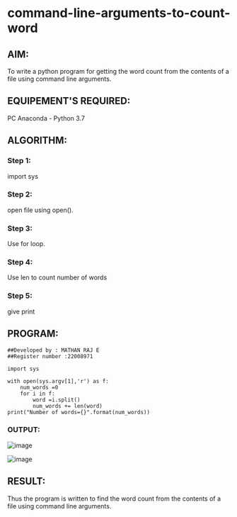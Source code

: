 # command-line-arguments-to-count-word
## AIM:
To write a python program for getting the word count from the contents of a file using command line arguments.
## EQUIPEMENT'S REQUIRED: 
PC
Anaconda - Python 3.7
## ALGORITHM: 
### Step 1:
import sys
### Step 2: 
 open file using open().
### Step 3: 
Use for loop.
### Step 4:  
Use len to count number of words
### Step 5: 
give print


## PROGRAM:
```
##Developed by : MATHAN RAJ E
##Register number :22008971

import sys

with open(sys.argv[1],'r') as f:
    num_words =0
    for i in f:
        word =i.split()
        num_words += len(word)
print("Number of words={}".format(num_words))
```
### OUTPUT:
![image](https://user-images.githubusercontent.com/119560501/214979050-634a7205-0e58-4450-b0d3-154e67d1a386.png)

![image](https://user-images.githubusercontent.com/119560501/214978497-69e25e0d-6a5d-4e9c-a528-adb31dd7e4b0.png)



## RESULT:
Thus the program is written to find the word count from the contents of a file using command line arguments.
